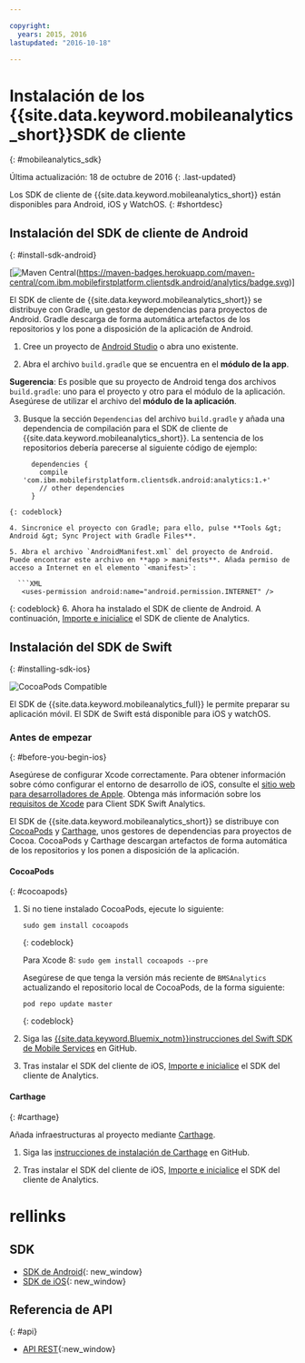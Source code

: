 ```yaml
---

copyright:
  years: 2015, 2016
lastupdated: "2016-10-18"

---
```


# Instalación de los {{site.data.keyword.mobileanalytics_short}}SDK de cliente
{: #mobileanalytics_sdk}

Última actualización: 18 de octubre de 2016
{: .last-updated}

Los SDK de cliente de {{site.data.keyword.mobileanalytics_short}}
están disponibles para Android, iOS y WatchOS.
{: #shortdesc}

## Instalación del SDK de cliente de Android
{: #install-sdk-android}

[![Maven Central](https://maven-badges.herokuapp.com/maven-central/com.ibm.mobilefirstplatform.clientsdk.android/analytics)(https://maven-badges.herokuapp.com/maven-central/com.ibm.mobilefirstplatform.clientsdk.android/analytics/badge.svg)]

El SDK de cliente de {{site.data.keyword.mobileanalytics_short}} se distribuye con Gradle, un gestor de dependencias para proyectos de Android. Gradle descarga de forma automática artefactos de los repositorios y los pone a disposición de la aplicación de Android.

1. Cree un proyecto de [Android Studio](http://developer.android.com/sdk/index.html) o abra uno existente.

2. Abra el archivo `build.gradle` que se encuentra en el **módulo de la app**.

  **Sugerencia**: Es posible que su proyecto de Android tenga dos archivos `build.gradle`: uno para el proyecto y otro para el módulo de la aplicación. Asegúrese de utilizar el archivo del **módulo de la aplicación**.

3. Busque la sección `Dependencias` del archivo `build.gradle` y añada una dependencia de compilación para el SDK de cliente de {{site.data.keyword.mobileanalytics_short}}. La sentencia de los repositorios debería parecerse al siguiente código de ejemplo:

	```Gradle
      dependencies {
        compile 'com.ibm.mobilefirstplatform.clientsdk.android:analytics:1.+'
    	// other dependencies  
      }
  ```
  {: codeblock}

4. Sincronice el proyecto con Gradle; para ello, pulse **Tools &gt; Android &gt; Sync Project with Gradle Files**.

5. Abra el archivo `AndroidManifest.xml` del proyecto de Android. Puede encontrar este archivo en **app > manifests**. Añada permiso de acceso a Internet en el elemento `<manifest>`:

	```XML
	 <uses-permission android:name="android.permission.INTERNET" />
   ```
   {: codeblock}
6. Ahora ha instalado el SDK de cliente de Android. A continuación, [Importe e inicialice](sdk.html#initalize-ma-sdk-android) el SDK de cliente de Analytics.   

## Instalación del SDK de Swift
{: #installing-sdk-ios}

![CocoaPods Compatible](https://img.shields.io/cocoapods/v/BMSAnalytics.svg)

El SDK de {{site.data.keyword.mobileanalytics_full}} le permite preparar su aplicación móvil. El SDK de Swift está disponible para iOS y watchOS.

### Antes de empezar
{: #before-you-begin-ios}

Asegúrese de configurar Xcode correctamente. Para obtener información sobre cómo configurar el entorno de desarrollo de iOS, consulte el [sitio web para desarrolladores de Apple](https://developer.apple.com/support/xcode/). Obtenga más información sobre los [requisitos de Xcode](https://github.com/ibm-bluemix-mobile-services/bms-clientsdk-swift-analytics/tree/development#requirements) para Client SDK Swift Analytics.

El SDK de {{site.data.keyword.mobileanalytics_short}} se distribuye con [CocoaPods](https://cocoapods.org/) y [Carthage](https://github.com/Carthage/Carthage#getting-started), unos gestores de dependencias para proyectos de Cocoa. CocoaPods y Carthage descargan artefactos de forma automática de los repositorios y los ponen a disposición de la aplicación.

#### CocoaPods
{: #cocoapods}

1. Si no tiene instalado CocoaPods, ejecute lo siguiente:

    ```
    sudo gem install cocoapods
    ```
    {: codeblock}
    
    Para Xcode 8: `sudo gem install cocoapods --pre`
    
   Asegúrese de que tenga la versión más reciente de `BMSAnalytics` actualizando el repositorio local de CocoaPods, de la forma siguiente:
   
    ```
    pod repo update master
    ```
    {: codeblock}

2. Siga las [{{site.data.keyword.Bluemix_notm}}instrucciones del Swift SDK de Mobile Services](https://github.com/ibm-bluemix-mobile-services/bms-clientsdk-swift-analytics/tree/development#cocoapods) en GitHub.
	
3. Tras instalar el SDK del cliente de iOS, [Importe e inicialice](sdk.html#init-ma-sdk-ios) el SDK del cliente de Analytics.   

#### Carthage
{: #carthage}

Añada infraestructuras al proyecto mediante [Carthage](https://github.com/Carthage/Carthage#if-youre-building-for-ios-tvos-or-watchos).

1. Siga las [instrucciones de instalación de Carthage](https://github.com/ibm-bluemix-mobile-services/bms-clientsdk-swift-analytics/tree/development#carthage) en GitHub.

2. Tras instalar el SDK del cliente de iOS, [Importe e inicialice](sdk.html#init-ma-sdk-ios) el SDK del cliente de Analytics.

# rellinks

## SDK
* [SDK de Android](https://github.com/ibm-bluemix-mobile-services/bms-clientsdk-android-analytics){: new_window}  
* [SDK de iOS](https://github.com/ibm-bluemix-mobile-services/bms-clientsdk-swift-analytics){: new_window}

## Referencia de API
{: #api}
* [API REST](https://mobile-analytics-dashboard.{DomainName}/analytics-service/){:new_window}
